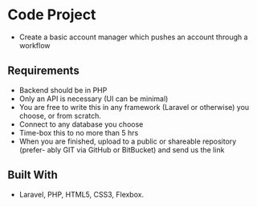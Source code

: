# Code Project
- Create a basic account manager which pushes an account through a workflow

## Requirements
- Backend should be in PHP
- Only an API is necessary (UI can be minimal)
- You are free to write this in any framework (Laravel or otherwise) you choose, or from scratch.
- Connect to any database you choose
- Time-box this to no more than 5 hrs
- When you are finished, upload to a public or shareable repository (prefer- ably GIT via GitHub or BitBucket) and send us the link

## Built With
- Laravel, PHP, HTML5, CSS3, Flexbox.